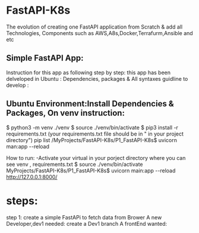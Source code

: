 # FastAPI-K8s
The evolution of  creating one FastAPI application from Scratch &amp; add all Technologies, Components such as AWS,A8s,Docker,Terrafurm,Ansible and etc


Simple FastAPI App:
--------------------
Instruction for this app as following step by step:
this app has been delveloped in  Ubuntu :
Dependencies, packages &  All syntaxes guidline to develop :

Ubuntu Environment:Install Dependencies & Packages, On venv  instruction:
---------------------------------------------------------------------------
$ python3 -m venv ./venv
$ source ./venv/bin/activate
$ pip3 install -r requirements.txt (your requirements.txt file should be in  " in your project directory")
   pip list
   /MyProjects/FastAPI-K8s/P1_FastAPI-K8s$ uvicorn man:app --reload

How to run:
-Activate your virtual in your porject directory where you can see  venv , requirements.txt 
   $ source ./venv/bin/activate
   MyProjects/FastAPI-K8s/P1_FastAPI-K8s$  uvicorn main:app --reload
   http://127.0.0.1:8000/

# steps:
step 1: create a simple FastAPi to fetch data from Brower
A new Developer,dev1 needed: create a  Dev1 branch 
A frontEnd wanted:
